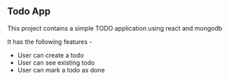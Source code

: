 ## Todo App

This project contains a simple TODO application using react and mongodb

It has the following features -

- User can create a todo
- User can see existing todo
- User can mark a todo as done
